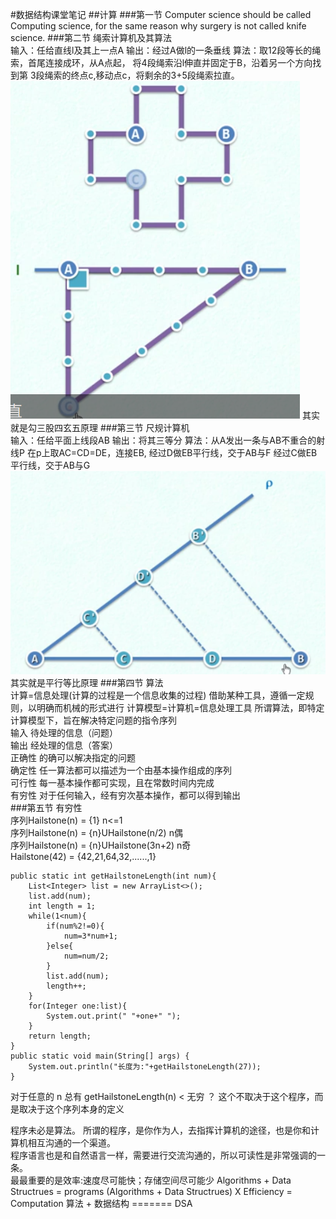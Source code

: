 #数据结构课堂笔记
##计算
###第一节 
Computer science should be called Computing science,
for the same reason why surgery is not called knife science.
###第二节 绳索计算机及其算法  
输入：任给直线l及其上一点A
输出：经过A做l的一条垂线
算法：取12段等长的绳索，首尾连接成环，从A点起，
将4段绳索沿l伸直并固定于B，沿着另一个方向找到第
3段绳索的终点c,移动点c，将剩余的3+5段绳索拉直。
![Image text]( https://github.com/manluqiusuo0615/myLearn/blob/master/src/img/ssjsj.png)
其实就是勾三股四玄五原理
###第三节 尺规计算机  
输入：任给平面上线段AB
输出：将其三等分
算法：从A发出一条与AB不重合的射线P
在p上取AC=CD=DE，连接EB,
经过D做EB平行线，交于AB与F
经过C做EB平行线，交于AB与G
![Image text]( https://github.com/manluqiusuo0615/myLearn/blob/master/src/img/cgjs.png)
其实就是平行等比原理
###第四节 算法  
计算=信息处理(计算的过程是一个信息收集的过程)
借助某种工具，遵循一定规则，以明确而机械的形式进行
计算模型=计算机=信息处理工具
所谓算法，即特定计算模型下，旨在解决特定问题的指令序列   
 输入    待处理的信息（问题）  
 输出    经处理的信息（答案）  
正确性   的确可以解决指定的问题  
确定性   任一算法都可以描述为一个由基本操作组成的序列  
可行性   每一基本操作都可实现，且在常数时间内完成  
有穷性   对于任何输入，经有穷次基本操作，都可以得到输出  
###第五节 有穷性  
序列Hailstone(n) = {1}                  n<=1  
序列Hailstone(n) = {n}UHailstone(n/2)   n偶  
序列Hailstone(n) = {n}UHailstone(3n+2)  n奇  
Hailstone(42) = {42,21,64,32,......,1}
```
public static int getHailstoneLength(int num){
    List<Integer> list = new ArrayList<>();
    list.add(num);
    int length = 1;
    while(1<num){
        if(num%2!=0){
            num=3*num+1;
        }else{
            num=num/2;
        }
        list.add(num);
        length++;
    }
    for(Integer one:list){
        System.out.print(" "+one+" ");
    }
    return length;
}
public static void main(String[] args) {
    System.out.println("长度为:"+getHailstoneLength(27));
}
```
对于任意的 n 总有 getHailstoneLength(n) < 无穷  ？
这个不取决于这个程序，而是取决于这个序列本身的定义

程序未必是算法。
所谓的程序，是你作为人，去指挥计算机的途径，也是你和计算机相互沟通的一个渠道。  
程序语言也是和自然语言一样，需要进行交流沟通的，所以可读性是非常强调的一条。  
最最重要的是效率:速度尽可能快；存储空间尽可能少 
Algorithms + Data Structrues = programs
 (Algorithms + Data Structrues) X Efficiency = Computation
 算法 + 数据结构  =======  DSA






